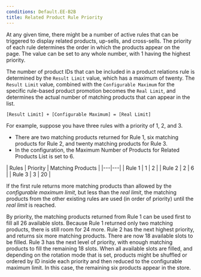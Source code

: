 ```yaml
---
conditions: Default.EE-B2B
title: Related Product Rule Priority
---
```


At any given time, there might be a number of active rules that can be triggered to display related products, up-sells, and cross-sells. The priority of each rule determines the order in which the products appear on the page. The value can be set to any whole number, with 1 having the highest priority.

The number of product IDs that can be included in a product relations rule is determined by the `Result Limit` value, which has a maximum of twenty. The `Result Limit` value, combined with the `Configurable Maximum` for the specific rule-based product promotion becomes the `Real Limit`, and determines the actual number of matching products that can appear in the list.

    [Result Limit] + [Configurable Maximum] = [Real Limit]

For example, suppose you have three rules with a priority of 1, 2, and 3.

- There are two matching products returned for Rule 1, six matching products for Rule 2, and twenty matching products for Rule 3.
- In the configuration, the Maximum Number of Products for Related Products List is set to 6.

| Rules | Priority | Matching Products |
|---|---|
| Rule 1 | 1 | 2 |
| Rule 2 | 2 | 6 |
| Rule 3 | 3 | 20 |

If the first rule returns more matching products than allowed by the _configurable maximum limit_, but less than the _real limit_, the matching products from the other existing rules are used (in order of priority) until the _real limit_ is reached.

By priority, the matching products returned from Rule 1 can be used first to fill all 26 available slots. Because Rule 1 returned only two matching products, there is still room for 24 more. Rule 2 has the next highest priority, and returns six more matching products. There are now 18 available slots to be filled. Rule 3 has the next level of priority, with enough matching products to fill the remaining 18 slots. When all available slots are filled, and depending on the rotation mode that is set, products might be shuffled or ordered by ID inside each priority and then reduced to the configurable maximum limit. In this case, the remaining six products appear in the store.
